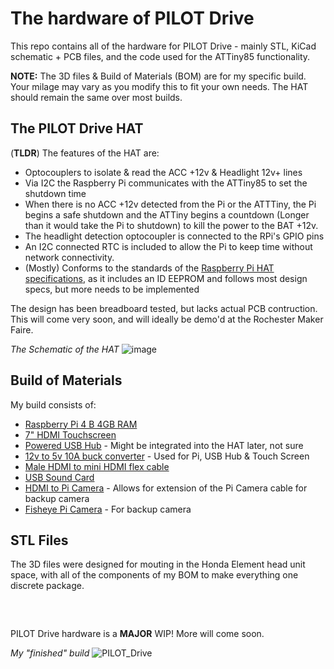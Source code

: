# The hardware of PILOT Drive

This repo contains all of the hardware for PILOT Drive - mainly STL, KiCad schematic + PCB files, and the code used for the ATTiny85 functionality.

**NOTE:** The 3D files & Build of Materials (BOM) are for my specific build. Your milage may vary as you modify this to fit your own needs. The HAT should remain the same over most builds.


## The PILOT Drive HAT

(**TLDR**) The features of the HAT are:
- Optocouplers to isolate & read the ACC +12v & Headlight 12v+ lines
- Via I2C the Raspberry Pi communicates with the ATTiny85 to set the shutdown time
- When there is no ACC +12v detected from the Pi or the ATTTiny, the Pi begins a safe shutdown and the ATTiny begins a countdown (Longer than it would take the Pi to shutdown) to kill the power to the BAT +12v. 
- The headlight detection optocoupler is connected to the RPi's GPIO pins
- An I2C connected RTC is included to allow the Pi to keep time without network connectivity.
- (Mostly) Conforms to the standards of the [Raspberry Pi HAT specifications](https://github.com/raspberrypi/hats), as it includes an ID EEPROM and follows most design specs, but more needs to be implemented

The design has been breadboard tested, but lacks actual PCB contruction. This will come very soon, and will ideally be demo'd at the Rochester Maker Faire.

_The Schematic of the HAT_
![image](https://user-images.githubusercontent.com/83597346/194783449-8d1d7ad2-8d4d-4943-bef0-ff04b8cdca67.png)
 
 
 ## Build of Materials
 
 My build consists of:
 - [Raspberry Pi 4 B 4GB RAM](https://www.adafruit.com/product/4296)
 - [7" HDMI Touchscreen](https://www.amazon.com/Kuman-Capacitive-Display-Raspberry-SC7B)
 - [Powered USB Hub](https://www.amazon.com/gp/product/B083XTKV8V) - Might be integrated into the HAT later, not sure
 - [12v to 5v 10A buck converter](https://www.amazon.com/gp/product/B01M03288J) - Used for Pi, USB Hub & Touch Screen
 - [Male HDMI to mini HDMI flex cable](https://www.amazon.com/gp/product/B01367WEI4)
 - [USB Sound Card](https://www.amazon.com/gp/product/B00OJ5AV8I)
 - [HDMI to Pi Camera](https://www.amazon.com/gp/product/B06XDNBM63) - Allows for extension of the Pi Camera cable for backup camera
 - [Fisheye Pi Camera](https://www.amazon.com/gp/product/B076MPL9P1) - For backup camera

 
## STL Files

The 3D files were designed for mouting in the Honda Element head unit space, with all of the components of my BOM to make everything one discrete package.

<pre>


</pre>

PILOT Drive hardware is a **MAJOR** WIP! More will come soon.

_My "finished" build_
![PILOT_Drive](https://user-images.githubusercontent.com/83597346/194785200-4c0141d9-606c-4f25-9de7-094e111a38c3.jpg)
